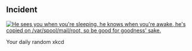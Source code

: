 ## Incident
[![He sees you when you're sleeping, he knows when you're awake, he's copied on /var/spool/mail/root, so be good for goodness' sake.](https://imgs.xkcd.com/comics/incident.png)](https://xkcd.com/838/ "He sees you when you're sleeping, he knows when you're awake, he's copied on /var/spool/mail/root, so be good for goodness' sake.")

Your daily random xkcd
